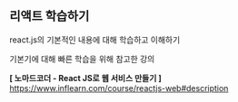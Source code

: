 ## 리액트 학습하기

react.js의 기본적인 내용에 대해 학습하고 이해하기

기본기에 대해 빠른 학습을 위해 참고한 강의

**[ 노마드코더 - React JS로 웹 서비스 만들기 ]**
https://www.inflearn.com/course/reactjs-web#description